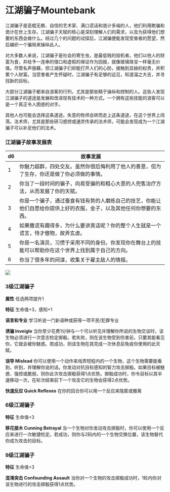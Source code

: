 # 江湖骗子Mountebank

江湖骗子是恶棍无赖、自信的艺术家、满口谎话和诡计多端的人，他们利用欺骗和诡计在世上生存。江湖骗子天赋的核心是深刻理解人们的需求，以及为获得他们想要的东西会做什么。经过几个的问题的试探后，江湖骗便能发现受害者的愿望，然后编织一个骗局来操纵此人。

对大多数人来说，江湖骗子是社会的寄生虫，是最低贱的投机者。他们以他人的财富为食，并给予一连串的借口和虚假的保证作为回报，就像玻璃珠宝一样毫无价值。尽管名声狼藉，但江湖骗子们却能打开人们的心防，接触到显赫的权贵，并积累个人财富。当受害者产生怀疑时，江湖骗子有足够的远见，知道溜之大吉，并寻找新的目标。

大部分江湖骗子都来自浪客的行列，尤其是那些精于操纵和控制的人。这些人发现江湖骗子的道途是发展和改进现有技术的一种方式。一个拥有这些技能的浪客可以是一个真正令人困惑的对手。

其他人也可能会选择这条道途。失意的牧师会转而走上这条道途，在这个世界上闯荡。法术师，尤其是那些研习惑控或通灵传承的法术师，可能会发现成为一个江湖骗子可以补足他们的法术。

### 江湖骗子故事发展表

<table>
<thead>
<tr class="header">
<th>d6</th>
<th>故事发展</th>
</tr>
</thead>
<tbody>
<tr class="odd">
<td>1</td>
<td>你魅力超群，四处交友。虽然你很后悔利用了他人的善意，但为了生存，你还是做了你必须做的事情。</td>
</tr>
<tr class="even">
<td>2</td>
<td>你当了一段时间的骗子，向易受骗的和粗心大意的人兜售治疗方法，从而发展了你的天赋。</td>
</tr>
<tr class="odd">
<td>3</td>
<td>你是一个骗子，通过蚕食有钱有势的人磨练自己的技艺，你能让他们自愿给你提供上好的衣服，金子，以及其他任何你想要的东西。</td>
</tr>
<tr class="even">
<td>4</td>
<td>如果撒谎有趣得多，为什么要讲真话呢？你的整个人生就是一个谎言，恃才傲物，故弄玄虚。</td>
</tr>
<tr class="odd">
<td>5</td>
<td>你是一名演员，习惯于采用不同的身份。你发现你在舞台上的技能可以帮助你在这个世界上找到属于自己的方向。</td>
</tr>
<tr class="even">
<td>6</td>
<td>你当了很多年的间谍，收集关于雇主敌人的情报。</td>
</tr>
</tbody>
</table>

![](https://sdlpic.oss-cn-beijing.aliyuncs.com/pic/%E6%B1%9F%E6%B9%96%E9%AA%97%E5%AD%90.PNG)

### 3级江湖骗子

**属性** 任选两项提升1

**特征** 生命值+3，感知+1

**语言和专业** 学习听说一门新语种或获得一项平民/犯罪专业

**诱骗 Inveigle**
当你至少花费1分钟与一个可以听见并理解你所说的生物交谈时，该生物必须进行一次意志检定掷骰。若失败，则在该生物受到伤害前，只要其能看见你，它就会被你魅惑。若成功，则该生物在其完成一次休息前免疫你使用的此天赋。

**误导 Mislead**
你可以使用一个动作来戏弄短程内的一个生物，这个生物需要能看到，听到，并理解你说的话。你发动对抗目标感知的智力攻击掷骰。如果目标被魅惑、强控或脆弱，则你此次攻击掷骰获得1点优势。掷骰成功时，你令目标以其半速移动一次，在轮次结束前下一个攻击它的生物会获得2点优势。

**快速反应 Quick Reflexes** 在你的回合你可以用一个反应来隐匿或撤离

### 6级江湖骗子

**特征** 生命值+3

**移花接木 Cunning Betrayal**
当一个生物对你发动攻击掷骰时，你可以使用一个反应来进行一次敏捷检定。若成功，则你与2码内的一个生物交换位置，该生物替代你成为攻击的目标。

### 9级江湖骗子

**特征** 生命值+3

**混淆突击 Confounding Assault**
当你对一个生物的攻击掷骰成功时，1轮内你对该生物进行的攻击掷骰获得1点优势。
